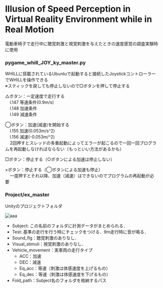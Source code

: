 # Illusion of Speed Perception in Virtual Reality Environment while in Real Motion
電動車椅子で走行中に聴覚刺激と視覚刺激を与えたときの速度感覚の調査実験時に使用

### pygame_whill_JOY_ky_master.py

WHILLに搭載されているUbuntuで起動すると接続したJoystickコントローラーでWHILLを操作できる  
※スティックを戻しても停止しないので□ボタンを押して停止する

△ボタン：一定速度で走行する  
    l.147 等速条件(0.9m/s)  
    l.148 加速条件  
    l.149 減速条件

◯ボタン：加速(減速)を開始する  
    l.155 加速(0.053m/s^2)  
    l.156 減速(-0.053m/^2)  
    2回押すとスレッドの多重起動によってエラーが起こるので一回一回プログラムを再起動しなければならない（もっといい方法があるかも）
  
 □ボタン：停止する（○ボタンによる加速は停止しない）
 
 ×ボタン：停止する（◯ボタンによる加速も停止）  
     一度押すとそれ以降、加速（減速）はできないのでプログラムの再起動が必要
  
  ### Project/ex_master
  
  Unityのプロジェクトフォルダ
  
![aaa](https://user-images.githubusercontent.com/63037880/155871882-de79d7fd-c146-492b-adc1-af2b43abf59e.png)

- Subject: この名前のフォルダに計測データがまとめられる．  
- Test: 基準の走行を行う時にチェックをつける．9m走行時に音が鳴る．
- Sound_flg：聴覚刺激のありなし．
- Visual_stimuli：視覚刺激のありなし．
- Vehicle_movement：実車両の走行タイプ
    - ACC：加速
    - DEC：減速
    - Eq_acc：等速（刺激は体感速度を上げるもの）
    - Eq_dec：等速（刺激は体感速度を下げるもの）
- Fold_path：Subject名のフォルダを格納するパス
